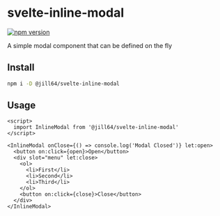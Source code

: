 # svelte-inline-modal

[![npm version](https://badge.fury.io/js/@jill64%2Fsvelte-inline-modal.svg)](https://badge.fury.io/js/@jill64%2Fsvelte-inline-modal)

A simple modal component that can be defined on the fly

## Install

```sh
npm i -D @jill64/svelte-inline-modal
```

## Usage

```svelte
<script>
  import InlineModal from '@jill64/svelte-inline-modal'
</script>

<InlineModal onClose={() => console.log('Modal Closed')} let:open>
  <button on:click={open}>Open</button>
  <div slot="menu" let:close>
    <ol>
      <li>First</li>
      <li>Second</li>
      <li>Third</li>
    </ol>
    <button on:click={close}>Close</button>
  </div>
</InlineModal>
```
